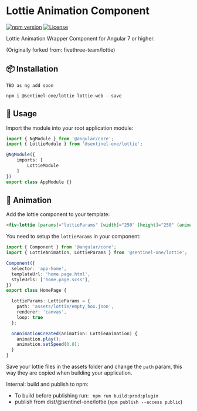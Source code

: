 # Lottie Animation Component

[![npm version](https://d25lcipzij17d.cloudfront.net/badge.svg?id=js&type=6&v=0.1.2&x2=0)](https://www.npmjs.com/@sentinel-one/lottie)
[![License](https://img.shields.io/badge/License-MIT-green.svg)](https://github.com/fivethree-team/lottie/blob/master/LICENSE)

Lottie Animation Wrapper Component for Angular 7 or higher.

(Originally forked from: fivethree-team/lottie)

## 📦 Installation

```console
TBD as ng add soon

npm i @sentinel-one/lottie lottie-web --save
```

## 🔨 Usage
Import the module into your root application module:

```typescript
import { NgModule } from '@angular/core';
import { LottieModule } from '@sentinel-one/lottie';

@NgModule({
    imports: [
        LottieModule
    ]
})
export class AppModule {}
```

## 🦁 Animation

Add the lottie component to your template:

```html
<fiv-lottie [params]="lottieParams" [width]="250" [height]="250" (animationCreated)=onAnimationCreated($event)></fiv-lottie>
```

You need to setup the `lottieParams` in your component:

```typescript
import { Component } from '@angular/core';
import { LottieAnimation, LottieParams } from '@sentinel-one/lottie';

Component({
  selector: 'app-home',
  templateUrl: 'home.page.html',
  styleUrls: ['home.page.scss'],
})
export class HomePage {

  lottieParams: LottieParams = {
    path: 'assets/lottie/empty_box.json',
    renderer: 'canvas',
    loop: true
  };

  onAnimationCreated(animation: LottieAnimation) {
    animation.play();
    animation.setSpeed(0.8);
  }
}
```

Save your lottie files in the assets folder and change the `path` param, this way they are copied when building your application.

Internal: build and publish to npm:
- To build before publishing run:
 ` npm run build:prod:plugin`
 - publish from dist/@sentinel-one/lottie (`npm publish --access public`)
